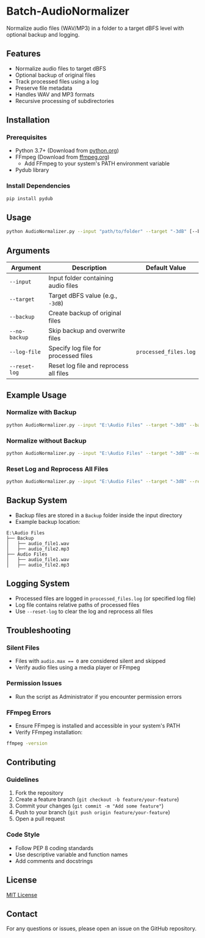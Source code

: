 #     Batch-AudioNormalizer
Normalize audio files (WAV/MP3) in a folder to a target dBFS level with optional backup and logging.

## Features
- Normalize audio files to target dBFS
- Optional backup of original files
- Track processed files using a log
- Preserve file metadata
- Handles WAV and MP3 formats
- Recursive processing of subdirectories

## Installation
### Prerequisites
- Python 3.7+ (Download from [python.org](https://www.python.org/downloads/))
- FFmpeg (Download from [ffmpeg.org](https://ffmpeg.org/download.html))
  - Add FFmpeg to your system's PATH environment variable
- Pydub library

### Install Dependencies
```bash
pip install pydub
```

## Usage
```bash
python AudioNormalizer.py --input "path/to/folder" --target "-3dB" [--backup | --no-backup] [--log-file "log_file.log"] [--reset-log]
```

## Arguments
| Argument       | Description                          | Default Value |
|----------------|--------------------------------------|---------------|
| `--input`      | Input folder containing audio files  |               |
| `--target`     | Target dBFS value (e.g., `-3dB`)     |               |
| `--backup`     | Create backup of original files      |               |
| `--no-backup`  | Skip backup and overwrite files      |               |
| `--log-file`   | Specify log file for processed files | `processed_files.log` |
| `--reset-log`  | Reset log file and reprocess all files |               |

## Example Usage
### Normalize with Backup
```bash
python AudioNormalizer.py --input "E:\Audio Files" --target "-3dB" --backup
```

### Normalize without Backup
```bash
python AudioNormalizer.py --input "E:\Audio Files" --target "-3dB" --no-backup
```

### Reset Log and Reprocess All Files
```bash
python AudioNormalizer.py --input "E:\Audio Files" --target "-3dB" --reset-log
```

## Backup System
- Backup files are stored in a `Backup` folder inside the input directory
- Example backup location:

```
E:\Audio Files
├── Backup
│   ├── audio_file1.wav
│   ├── audio_file2.mp3
├── Audio Files
│   ├── audio_file1.wav
│   ├── audio_file2.mp3
```

## Logging System
- Processed files are logged in `processed_files.log` (or specified log file)
- Log file contains relative paths of processed files
- Use `--reset-log` to clear the log and reprocess all files

## Troubleshooting
### Silent Files
- Files with `audio.max == 0` are considered silent and skipped
- Verify audio files using a media player or FFmpeg

### Permission Issues
- Run the script as Administrator if you encounter permission errors

### FFmpeg Errors
- Ensure FFmpeg is installed and accessible in your system's PATH
- Verify FFmpeg installation:
```bash
ffmpeg -version
```

## Contributing
### Guidelines
1. Fork the repository
2. Create a feature branch (`git checkout -b feature/your-feature`)
3. Commit your changes (`git commit -m "Add some feature"`)
4. Push to your branch (`git push origin feature/your-feature`)
5. Open a pull request

### Code Style
- Follow PEP 8 coding standards
- Use descriptive variable and function names
- Add comments and docstrings

## License
[MIT License](LICENSE)

## Contact
For any questions or issues, please open an issue on the GitHub repository.
